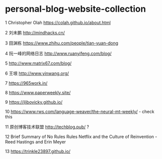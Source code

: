 # personal-blog-website-collection


1 Christopher Olah https://colah.github.io/about.html 

2 刘未鹏 http://mindhacks.cn/

3 田渊栋 https://www.zhihu.com/people/tian-yuan-dong

4 阮一峰的网络日志 http://www.ruanyifeng.com/blog/

5 http://www.matrix67.com/blog/

6 王垠 http://www.yinwang.org/

7 https://965work.in/

8 https://www.paperweekly.site/

9 https://jlibovicky.github.io/

10 https://www.rws.com/language-weaver/the-neural-mt-weekly/ - check this

11 原创博客技术联盟 http://techblog.pub/ ?

12 Brief Summary of No Rules Rules Netflix and the Culture of Reinvention - Reed Hastings and Erin Meyer

13 https://trinkle23897.github.io/
